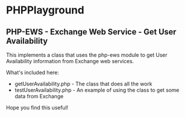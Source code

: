 # PHPPlayground
## PHP-EWS - Exchange Web Service - Get User Availability
This implements a class that uses the php-ews module to get User Availability information from Exchange web services.

What's included here:

* getUserAvailability.php - The class that does all the work
* testUserAvailability.php - An example of using the class to get some data from Exchange

Hope you find this useful!

